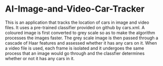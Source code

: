 # AI-Image-and-Video-Car-Tracker
This is an application that tracks the location of cars in image and video files. It uses a pre-trained classifier provided on github by cars.xml.
A coloured image is first converted to grey scale so as to make the algorithm processes the images faster. The grey scale image is then passed through a cascade of Haar features and assessed whether it has any cars on it.
When a video file is used, each frame is isolated and it undergoes the same process that an image would go through and the classfier determines whether or not it has any cars in it.

